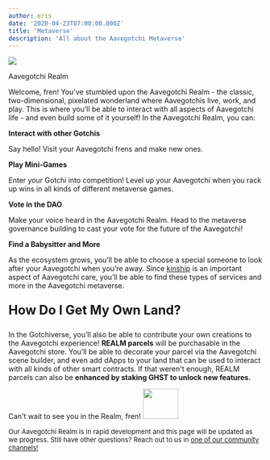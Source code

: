 ```yaml
---
author: eris
date: '2020-04-23T07:00:00.000Z'
title: 'Metaverse'
description: 'All about the Aavegotchi Metaverse'
---
```


<div class="headerImageContainer">
<img src="/metaverse/metaverse.png" class="headerImage">
<p class="headerImageText">Aavegotchi Realm</p>
</div>



Welcome, fren! You’ve stumbled upon the Aavegotchi Realm - the classic, two-dimensional, pixelated wonderland where Aavegotchis live, work, and play. This is where you’ll 
be able to interact with all aspects of Aavegotchi life - and even build some of it yourself! In the Aavegotchi Realm, you can:

**Interact with other Gotchis**

Say hello! Visit your Aavegotchi frens and make new ones.

**Play Mini-Games**

Enter your Gotchi into competition! Level up your Aavegotchi when you rack up wins in all kinds of different metaverse games.

**Vote in the DAO**

Make your voice heard in the Aavegotchi Realm. Head to the metaverse governance building to cast your vote for the future of the Aavegotchi!

**Find a Babysitter and More**

As the ecosystem grows, you’ll be able to choose a special someone to look after your Aavegotchi when you’re away. Since 
<a href="https://docs.google.com/document/d/186zOapKeHNNJ9y8LIByQQ64rs0eJUlEF/edit#heading=h.2g1uoi1shr1d">kinship</a> is an important aspect of Aavegotchi care, you’ll be able to find these types of services and more in the Aavegotchi metaverse.

<p style="font-size:25px;"><b>How Do I Get My Own Land?</b></p>


In the Gotchiverse, you’ll also be able to contribute your own creations to the Aavegotchi experience! **REALM parcels** will be purchasable in the Aavegotchi store. You’ll be able to decorate your parcel via the Aavegotchi 
scene builder, and even add dApps to your land that can be used to interact with all kinds of other smart contracts. If that weren't enough,
REALM parcels can also be **enhanced by staking GHST to unlock new features.** 

Can't wait to see you in the Realm, fren! <img src="/metaverse/aavegotchiwave.png" width="70" height="60">

<p style="font-size:13px;">Our Aavegotchi Realm is in rapid development and this page will be updated as we progress. Still have other questions? Reach out to us in <a href="https://aavegotchi-wiki-git-main.bullionix.vercel.app/en/community">one of our
 community channels!</a></p>
